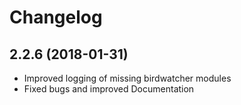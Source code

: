 
# Changelog


## 2.2.6 (2018-01-31)

* Improved logging of missing birdwatcher modules
* Fixed bugs and improved Documentation 


